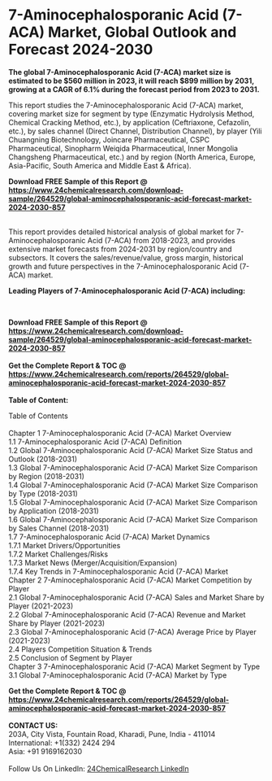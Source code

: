 <h1>7-Aminocephalosporanic Acid (7-ACA) Market, Global Outlook and Forecast 2024-2030</h1><p><strong>The global 7-Aminocephalosporanic Acid (7-ACA) market size is estimated to be $560 million in 2023, it will reach $899 million by 2031, growing at a CAGR of 6.1% during the forecast period from 2023 to 2031.</strong></p><p>
</p><p>This report studies the 7-Aminocephalosporanic Acid (7-ACA) market, covering market size for segment by type (Enzymatic Hydrolysis Method, Chemical Cracking Method, etc.), by application (Ceftriaxone, Cefazolin, etc.), by sales channel (Direct Channel, Distribution Channel), by player (Yili Chuangning Biotechnology, Joincare Pharmaceutical, CSPC Pharmaceutical, Sinopharm Weiqida Pharmaceutical, Inner Mongolia Changsheng Pharmaceutical, etc.) and by region (North America, Europe, Asia-Pacific, South America and Middle East &amp; Africa).</p><div><b>Download FREE Sample of this Report @ 
            <a href="https://www.24chemicalresearch.com/download-sample/264529/global-aminocephalosporanic-acid-forecast-market-2024-2030-857">
            https://www.24chemicalresearch.com/download-sample/264529/global-aminocephalosporanic-acid-forecast-market-2024-2030-857</a></b></div><br><p>
</p><p>This report provides detailed historical analysis of global market for 7-Aminocephalosporanic Acid (7-ACA) from 2018-2023, and provides extensive market forecasts from 2024-2031 by region/country and subsectors. It covers the sales/revenue/value, gross margin, historical growth and future perspectives in the 7-Aminocephalosporanic Acid (7-ACA) market.</p><p>
<strong>Leading Players of 7-Aminocephalosporanic Acid (7-ACA) including:</strong></p><p>
</p><p>
</p><p>
</p><p>
</p><p>
</p><p>
 </p><div><b>Download FREE Sample of this Report @ 
            <a href="https://www.24chemicalresearch.com/download-sample/264529/global-aminocephalosporanic-acid-forecast-market-2024-2030-857">
            https://www.24chemicalresearch.com/download-sample/264529/global-aminocephalosporanic-acid-forecast-market-2024-2030-857</a></b></div><br><div><b>Get the Complete Report & TOC @ 
            <a href="https://www.24chemicalresearch.com/reports/264529/global-aminocephalosporanic-acid-forecast-market-2024-2030-857">
            https://www.24chemicalresearch.com/reports/264529/global-aminocephalosporanic-acid-forecast-market-2024-2030-857</a></b></div><br>
            <b>Table of Content:</b><p>Table of Contents<br />
<br />
Chapter 1 7-Aminocephalosporanic Acid (7-ACA) Market Overview<br />
    1.1 7-Aminocephalosporanic Acid (7-ACA) Definition<br />
    1.2 Global 7-Aminocephalosporanic Acid (7-ACA) Market Size Status and Outlook (2018-2031)<br />
    1.3 Global 7-Aminocephalosporanic Acid (7-ACA) Market Size Comparison by Region (2018-2031)<br />
    1.4 Global 7-Aminocephalosporanic Acid (7-ACA) Market Size Comparison by Type (2018-2031)<br />
    1.5 Global 7-Aminocephalosporanic Acid (7-ACA) Market Size Comparison by Application (2018-2031)<br />
    1.6 Global 7-Aminocephalosporanic Acid (7-ACA) Market Size Comparison by Sales Channel (2018-2031)<br />
    1.7 7-Aminocephalosporanic Acid (7-ACA) Market Dynamics<br />
        1.7.1 Market Drivers/Opportunities<br />
        1.7.2 Market Challenges/Risks<br />
        1.7.3 Market News (Merger/Acquisition/Expansion)<br />
        1.7.4 Key Trends in 7-Aminocephalosporanic Acid (7-ACA) Market<br />
Chapter 2 7-Aminocephalosporanic Acid (7-ACA) Market Competition by Player<br />
    2.1 Global 7-Aminocephalosporanic Acid (7-ACA) Sales and Market Share by Player (2021-2023)<br />
    2.2 Global 7-Aminocephalosporanic Acid (7-ACA) Revenue and Market Share by Player (2021-2023)<br />
    2.3 Global 7-Aminocephalosporanic Acid (7-ACA) Average Price by Player (2021-2023)<br />
    2.4 Players Competition Situation & Trends<br />
    2.5 Conclusion of Segment by Player<br />
Chapter 3 7-Aminocephalosporanic Acid (7-ACA) Market Segment by Type<br />
    3.1 Global 7-Aminocephalosporanic Acid (7-ACA) Market by Type<br />
       </p><div><b>Get the Complete Report & TOC @ 
            <a href="https://www.24chemicalresearch.com/reports/264529/global-aminocephalosporanic-acid-forecast-market-2024-2030-857">
            https://www.24chemicalresearch.com/reports/264529/global-aminocephalosporanic-acid-forecast-market-2024-2030-857</a></b></div><br><b>CONTACT US:</b><br>
            203A, City Vista, Fountain Road, Kharadi, Pune, India - 411014<br>
            International: +1(332) 2424 294<br>
            Asia: +91 9169162030 <br><br>
            Follow Us On LinkedIn: <a href="https://www.linkedin.com/company/24chemicalresearch/">24ChemicalResearch LinkedIn</a>